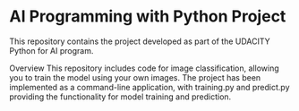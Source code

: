 # AI Programming with Python Project

This repository contains the project developed as part of the UDACITY Python for AI program.

Overview
This repository includes code for image classification, allowing you to train the model using your own images. The project has been implemented as a command-line application, with training.py and predict.py providing the functionality for model training and prediction.
